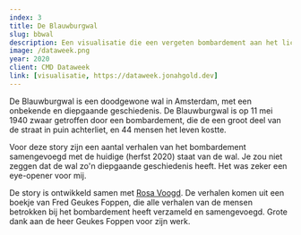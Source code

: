 ```yaml
---
index: 3
title: De Blauwburgwal
slug: bbwal
description: Een visualisatie die een vergeten bombardement aan het licht brengt.
image: /dataweek.png
year: 2020
client: CMD Dataweek
link: [visualisatie, https://dataweek.jonahgold.dev]
---
```


De Blauwburgwal is een doodgewone wal in Amsterdam, met een onbekende en
diepgaande geschiedenis. De Blauwburgwal is op 11 mei 1940 zwaar getroffen
door een bombardement, die de een groot deel van de straat in puin
achterliet, en 44 mensen het leven kostte.

Voor deze story zijn een aantal verhalen van het bombardement samengevoegd
met de huidige (herfst 2020) staat van de wal. Je zou niet zeggen dat de wal
zo'n diepgaande geschiedenis heeft. Het was zeker een eye-opener voor mij.

De story is ontwikkeld samen met [Rosa Voogd](https://rosavoogd.nl). De verhalen komen uit een boekje van Fred Geukes Foppen, die alle verhalen
van de mensen betrokken bij het bombardement heeft verzameld en
samengevoegd. Grote dank aan de heer Geukes Foppen voor zijn werk.
